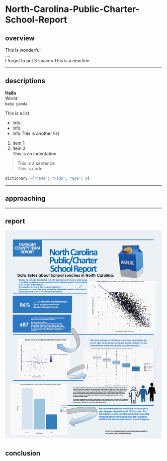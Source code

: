 # North-Carolina-Public-Charter-School-Report
## overview   
This is wonderful   
....   
I forgot to put 3 spaces
This is a new line   

---   

## descriptions   
**Hello**   
*World*   
`baby panda`   
   
This is a list   
* Info   
* Info   
* Info
This is another list   
1. Item 1   
2. Item 2   
This is an indentation   
> This is a sentence   
This is code   
```python   
dictionary ={"name": "Fido", "age": 9}   
```   
---   
## approaching   
---
## report   
![my report picture](./Report.png)   
## conclusion 
